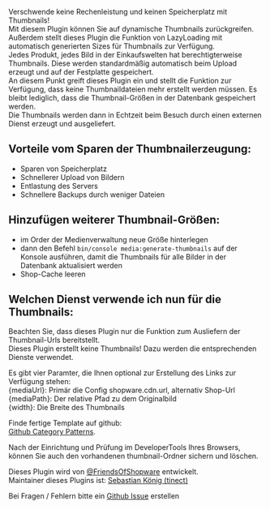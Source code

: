 Verschwende keine Rechenleistung und keinen Speicherplatz mit Thumbnails!  
Mit diesem Plugin können Sie auf dynamische Thumbnails zurückgreifen. Außerdem stellt dieses Plugin die Funktion von LazyLoading mit automatisch generierten Sizes für Thumbnails zur Verfügung.  
Jedes Produkt, jedes Bild in der Einkaufswelten hat berechtigterweise Thumbnails. Diese werden standardmäßig
automatisch beim Upload erzeugt und auf der Festplatte gespeichert.  
An diesem Punkt greift dieses Plugin ein und stellt die Funktion zur Verfügung, dass keine Thumbnaildateien mehr erstellt
werden müssen. Es bleibt lediglich, dass die Thumbnail-Größen in der Datenbank gespeichert werden.  
Die Thumbnails werden dann in Echtzeit beim Besuch durch einen externen Dienst erzeugt und ausgeliefert.

## Vorteile vom Sparen der Thumbnailerzeugung:
- Sparen von Speicherplatz
- Schnellerer Upload von Bildern
- Entlastung des Servers
- Schnellere Backups durch weniger Dateien

## Hinzufügen weiterer Thumbnail-Größen:
- im Order der Medienverwaltung neue Größe hinterlegen
- dann den Befehl `bin/console media:generate-thumbnails` auf der Konsole ausführen, damit die Thumbnails für alle Bilder in der Datenbank aktualisiert werden
- Shop-Cache leeren

## Welchen Dienst verwende ich nun für die Thumbnails:
Beachten Sie, dass dieses Plugin nur die Funktion zum Ausliefern der Thumbnail-Urls bereitstellt.  
Dieses Plugin erstellt keine Thumbnails! Dazu werden die entsprechenden Dienste verwendet.

Es gibt vier Paramter, die Ihnen optional zur Erstellung des Links zur Verfügung stehen:  
{mediaUrl}: Primär die Config shopware.cdn.url, alternativ Shop-Url  
{mediaPath}: Der relative Pfad zu dem Originalbild  
{width}: Die Breite des Thumbnails  

Finde fertige Template auf github:  
[Github Category Patterns](https://github.com/FriendsOfShopware/FroshPlatformThumbnailProcessor/discussions/categories/patterns).

Nach der Einrichtung und Prüfung im DeveloperTools Ihres Browsers, können Sie auch den vorhandenen thumbnail-Ordner sichern und löschen.  

Dieses Plugin wird von [@FriendsOfShopware](https://store.shopware.com/friends-of-shopware.html) entwickelt.  
Maintainer dieses Plugins ist: [Sebastian König (tinect)](https://github.com/tinect)

Bei Fragen / Fehlern bitte ein [Github Issue](https://github.com/FriendsOfShopware/FroshPlatformThumbnailProcessor/issues/new) erstellen
